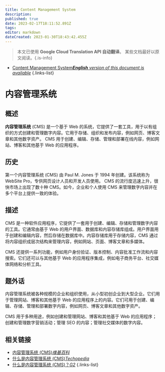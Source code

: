 ```yaml
---
title: Content Management System
description: 
published: true
date: 2023-02-17T18:11:52.891Z
tags: 
editor: markdown
dateCreated: 2023-01-30T18:43:42.455Z
---
```


> 本文已使用 **Google Cloud Translation API 自动翻译**。
某些文档最好以原文阅读。{.is-info}
- [Content Management System***English** version of this document is available*](/en/Knowledge-base/Dictionary/content-management-system)
{.links-list}


# 内容管理系统

## 概述
**内容管理系统** (CMS) 是一个基于 Web 的系统，它提供了一套工具，用于以有组织的方式创建和管理数字内容。它用于存储、组织和发布内容，例如网页、博客文章和其他数字资产。 CMS 用于创建、编辑、存储、管理和部署在线内容，例如网站、博客和其他基于 Web 的应用程序。

## 历史
第一个内容管理系统 (CMS) 由 Paul M. Jones 于 1994 年创建。该系统称为 WebSite Pro，专供网页设计人员和开发人员使用。 CMS 的流行度迅速上升，很快市场上出现了数十种 CMS。如今，企业和个人使用 CMS 来管理数字内容并在多个平台上提供一致的体验。

## 描述
CMS 是一种软件应用程序，它提供了一套用于创建、编辑、存储和管理数字内容的工具。它通常由基于 Web 的用户界面、数据库和内容存储库组成。用户界面用于创建和编辑内容，然后存储在数据库中。内容存储库用于存储内容，CMS 通过将内容组织成层次结构来管理内容，例如网站、页面、博客文章和多媒体。

CMS 还提供一系列功能，例如用户身份验证、版本控制、内容批准工作流和内容搜索。它们还可以与其他基于 Web 的应用程序集成，例如电子商务平台、社交媒体网络和分析工具。

## 题外话
内容管理系统被各种规模的企业和组织使用，从小型初创企业到大型企业。它们用于管理网站、博客和其他基于 Web 的应用程序上的内容。它们可用于创建、编辑、存储、管理和部署数字内容，例如网页、博客文章和其他数字资产。

CMS 用于多种用途，例如创建和管理网站、博客和其他基于 Web 的应用程序；创建和管理数字营销活动；管理 SEO 的内容；管理社交媒体的数字内容。

## 相关链接
- [内容管理系统 (CMS)*维基百科*](https://en.wikipedia.org/wiki/Content_management_system)
- [什么是内容管理系统 (CMS)*Techopedia*](https://www.techopedia.com/definition/28467/content-management-system-cms)
- [什么是内容管理系统 (CMS)？*G2*](https://www.g2.com/categories/content-management-systems)
{.links-list}